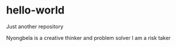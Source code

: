 # hello-world
Just another repository 


Nyongbela is a creative thinker and problem solver
I am a risk taker
